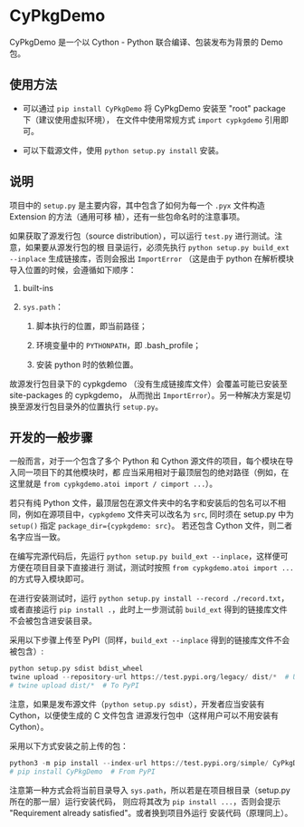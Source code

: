 # CyPkgDemo

CyPkgDemo 是一个以 Cython - Python 联合编译、包装发布为背景的 Demo 包。

## 使用方法

- 可以通过 `pip install CyPkgDemo` 将 CyPkgDemo 安装至 "root" package 下（建议使用虚拟环境），
在文件中使用常规方式 `import cypkgdemo` 引用即可。

- 可以下载源文件，使用 `python setup.py install` 安装。

## 说明

项目中的 `setup.py` 是主要内容，其中包含了如何为每一个 `.pyx` 文件构造 Extension 的方法（通用可移
植），还有一些包命名时的注意事项。

如果获取了源发行包（source distribution），可以运行 `test.py` 进行测试。注意，如果要从源发行包的根
目录运行，必须先执行 `python setup.py build_ext --inplace` 生成链接库，否则会报出 `ImportError`
（这是由于 python 在解析模块导入位置的时候，会遵循如下顺序：

1. built-ins

2. `sys.path`：

    1. 脚本执行的位置，即当前路径；

    2. 环境变量中的 `PYTHONPATH`，即 .bash_profile；

    3. 安装 python 时的依赖位置。
    
故源发行包目录下的 cypkgdemo （没有生成链接库文件）会覆盖可能已安装至 site-packages 的 cypkgdemo，
从而抛出 `ImportError`）。另一种解决方案是切换至源发行包目录外的位置执行 `setup.py`。


## 开发的一般步骤

一般而言，对于一个包含了多个 Python 和 Cython 源文件的项目，每个模块在导入同一项目下的其他模块时，都
应当采用相对于最顶层包的绝对路径（例如，在这里就是 `from cypkgdemo.atoi import / cimport ...`）。

若只有纯 Python 文件，最顶层包在源文件夹中的名字和安装后的包名可以不相同，例如在源项目中，`cypkgdemo` 
文件夹可以改名为 `src`, 同时须在 setup.py 中为 `setup()` 指定 `package_dir={cypkgdemo: src}`。
若还包含 Cython 文件，则二者名字应当一致。

在编写完源代码后，先运行 `python setup.py build_ext --inplace`，这样便可方便在项目目录下直接进行
测试，测试时按照 `from cypkgdemo.atoi import ...` 的方式导入模块即可。

在进行安装测试时，运行 `python setup.py install --record ./record.txt`，或者直接运行 
`pip install .`，此时上一步测试前 `build_ext` 得到的链接库文件不会被包含进安装目录。

采用以下步骤上传至 PyPI（同样，`build_ext --inplace` 得到的链接库文件不会被包含）:
```python
python setup.py sdist bdist_wheel
twine upload --repository-url https://test.pypi.org/legacy/ dist/*  # Upload to Test PyPI
# twine upload dist/*  # To PyPI
```

注意，如果是发布源文件（`python setup.py sdist`），开发者应当安装有 Cython，以便使生成的 C 文件包含
进源发行包中（这样用户可以不用安装有 Cython）。

采用以下方式安装之前上传的包：
```python
python3 -m pip install --index-url https://test.pypi.org/simple/ CyPkgDemo  # From Test PyPI
# pip install CyPkgDemo  # From PyPI

```
注意第一种方式会将当前目录导入 `sys.path`，所以若是在项目根目录（setup.py 所在的那一层）运行安装代码，
则应将其改为 `pip install ...`，否则会提示 "Requirement already satisfied"。或者换到项目外运行
安装代码（原理同上）。

